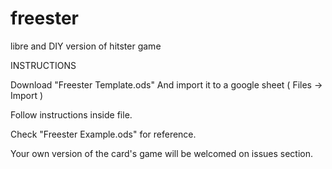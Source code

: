 # freester
libre and DIY version of hitster game

INSTRUCTIONS

Download "Freester Template.ods" And import it to a google sheet ( Files -> Import )

Follow instructions inside file.

Check "Freester Example.ods" for reference.

Your own version of the card's game will be welcomed on issues section.
